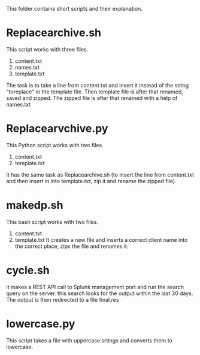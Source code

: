 This folder contains short scripts and their explanation.

# Replacearchive.sh
This script works with three files.
1. content.txt
2. names.txt
3. template.txt


The task is to take a line from content.txt and insert it instead of the string "toreplace" in the template file.
Then template file is after that renamed, saved and zipped. The zipped file is after that renamed with a help of names.txt

# Replacearvchive.py

This Python script works with two files.
1. content.txt
2. template.txt

It has the same task as Replacearchive.sh (to insert the line from content.txt and then insert in into template.txt, zip it 
and rename the zipped file).

# makedp.sh
This bash script works with two files.
1. content.txt
2. template.txt
It creates a new file and inserts a correct client name into the correct place, zips the file and renames it.


# cycle.sh
it makes a REST API call to Splunk management port and run the search query on the server.
this search looks for the output within the last 30 days.
The output is then redirected to a file final.res

# lowercase.py
This script takes a file with uppercase srtings and converts them to lowercase.
